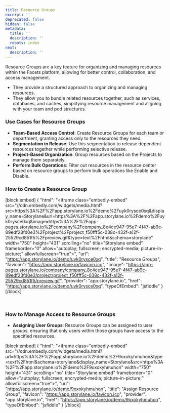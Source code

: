 ```yaml
---
title: Resource Groups
excerpt: ''
deprecated: false
hidden: false
metadata:
  title: ''
  description: ''
  robots: index
next:
  description: ''
---
```

Resource Groups are a key feature for organizing and managing resources within the Facets platform, allowing for better control, collaboration, and access management.

- They provide a structured approach to organizing and managing resources. 
- They allow you to bundle related resources together, such as services, databases, and caches, simplifying resource management and aligning with your team and pod structures.

### Use Cases for Resource Groups

- **Team-Based Access Control**: Create Resource Groups for each team or department, granting access only to the resources they need.
- **Segmentation in Release**: Use this segmentation to release dependent resources together while performing selective release.
- **Project-Based Organization**: Group resources based on the Projects to manage them separately.
- **Perform Bulk Operations**: Filter out resources in the resource center based on resource groups to perform bulk operations like Enable and Disable.

### How to Create a Resource Group

[block:embed]
{
  "html": "<iframe class=\"embedly-embed\" src=\"//cdn.embedly.com/widgets/media.html?src=https%3A%2F%2Fapp.storylane.io%2Fdemo%2Fuyk0rysce0xq&display_name=Storylane&url=https%3A%2F%2Fapp.storylane.io%2Fdemo%2Fuyk0rysce0xq&image=https%3A%2F%2Fapp-pages.storylane.io%2Fcompany%2Fcompany_8c4ce947-95e7-4f47-ab9c-89edf23fd0e3%2Fproject%2Fproject_f50fff5c-038c-432f-a12f-25529cd851f5%2Fpreview.gif&type=text%2Fhtml&schema=storylane\" width=\"750\" height=\"431\" scrolling=\"no\" title=\"Storylane embed\" frameborder=\"0\" allow=\"autoplay; fullscreen; encrypted-media; picture-in-picture;\" allowfullscreen=\"true\"></iframe>",
  "url": "https://app.storylane.io/demo/uyk0rysce0xq",
  "title": "Resource Groups",
  "favicon": "https://app.storylane.io/favicon.ico",
  "image": "https://app-pages.storylane.io/company/company_8c4ce947-95e7-4f47-ab9c-89edf23fd0e3/project/project_f50fff5c-038c-432f-a12f-25529cd851f5/preview.gif",
  "provider": "app.storylane.io",
  "href": "https://app.storylane.io/demo/uyk0rysce0xq",
  "typeOfEmbed": "jsfiddle"
}
[/block]


<br />

### How to Manage Access to Resource Groups

- **Assigning User Groups**: Resource Groups can be assigned to user groups, ensuring that only users within those groups have access to the specified resources.

[block:embed]
{
  "html": "<iframe class=\"embedly-embed\" src=\"//cdn.embedly.com/widgets/media.html?url=https%3A%2F%2Fapp.storylane.io%2Fdemo%2F9oxokyhmuhon&type=text%2Fhtml&schema=storylane&display_name=Storylane&src=https%3A%2F%2Fapp.storylane.io%2Fdemo%2F9oxokyhmuhon\" width=\"750\" height=\"431\" scrolling=\"no\" title=\"Storylane embed\" frameborder=\"0\" allow=\"autoplay; fullscreen; encrypted-media; picture-in-picture;\" allowfullscreen=\"true\"></iframe>",
  "url": "https://app.storylane.io/demo/9oxokyhmuhon",
  "title": "Assign Resource Group",
  "favicon": "https://app.storylane.io/favicon.ico",
  "provider": "app.storylane.io",
  "href": "https://app.storylane.io/demo/9oxokyhmuhon",
  "typeOfEmbed": "jsfiddle"
}
[/block]